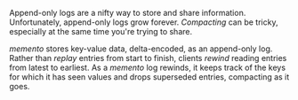 Append-only logs are a nifty way to store and share information.
Unfortunately, append-only logs grow forever.  _Compacting_ can be
tricky, especially at the same time you're trying to share.

_memento_ stores key-value data, delta-encoded, as an append-only log.
Rather than _replay_ entries from start to finish, clients _rewind_
reading entries from latest to earliest.  As a _memento_ log rewinds,
it keeps track of the keys for which it has seen values and drops
superseded entries, compacting as it goes.
